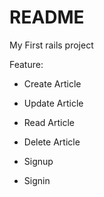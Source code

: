 # README

My First rails project 

Feature:

* Create Article

* Update Article

* Read Article

* Delete Article

* Signup

* Signin

